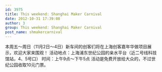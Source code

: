 ```yaml
---
id: 3975
title: This weekend: Shanghai Maker Carnival
date: 2012-10-31 17:39:08
author: 3
group: This weekend: Shanghai Maker Carnival
post_name: shmakercarnival
---
```


本周五～周日（11月2日～4日）新车间的创客们将在上海创客嘉年华做项目展示，欢迎大家来围观！ 活动地点：上海浦东世纪公园的亲水平台（近二号线科技馆站，4、5号口） 时间：上午9点～下午5点 活动是免费开放给大众的，不过世纪公园收取10元门票。